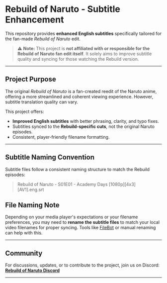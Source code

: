 # Rebuild of Naruto - Subtitle Enhancement

This repository provides **enhanced English subtitles** specifically tailored for the fan-made *Rebuild of Naruto* edit.

> ⚠️ **Note:** This project is **not affiliated with or responsible for the Rebuild of Naruto fan edit itself**. It solely aims to improve subtitle quality and syncing for those watching the Rebuild version.

---

## Project Purpose

The original *Rebuild of Naruto* is a fan-created reedit of the Naruto anime, offering a more streamlined and coherent viewing experience. However, subtitle translation quality can vary.

This project offers:

- **Improved English subtitles** with better phrasing, clarity, and typo fixes.
- Subtitles synced to the **Rebuild-specific cuts**, not the original Naruto episodes.
- Consistent, player-friendly filename formatting.

---

## Subtitle Naming Convention

Subtitle files follow a consistent naming structure to match the Rebuild episodes:

> Rebuild of Naruto - S01E01 - Academy Days [1080p][4x3][AV1].eng.srt



## File Naming Note

Depending on your media player's expectations or your filename preferences, you may need to **rename the subtitle files** to match your local video filenames for proper syncing. Tools like [FileBot](https://www.filebot.net/) or manual renaming can help with this.

---

## Community

For discussions, updates, or to contribute to the project, join us on Discord:
**[Rebuild of Naruto Discord](https://discord.gg/yDfYvsDKjR)**

---
